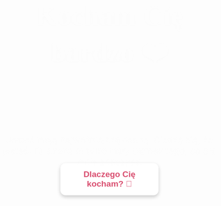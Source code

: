 
<html lang="pl">
<head>
  <meta charset="UTF-8" />
  <meta name="viewport" content="width=device-width, initial-scale=1.0"/>
  <title>Dla Ciebie ❤️</title>

  <style>
    @import url('https://fonts.googleapis.com/css2?family=Sacramento&family=Inter:wght@400;700&display=swap');

    body {
      margin: 0;
      padding: 0;
      background: url('77cbba78-463a-447f-8344-a6a5d3d409bb.png') no-repeat center center fixed;
      background-size: cover;
      font-family: 'Inter', sans-serif;
      color: #fff;
      height: 100vh;
      display: flex;
      justify-content: center;
      align-items: center;
      flex-direction: column;
      text-align: center;
      overflow: hidden;
    }

    h1 {
      font-family: 'Sacramento', cursive;
      font-size: 4rem;
      color: #fff;
      text-shadow: 0 2px 8px rgba(0, 0, 0, 0.3);
      animation: fadeInDown 2s ease-out;
      margin-bottom: 10px;
    }

    p {
      font-size: 1.3rem;
      color: #fff;
      max-width: 600px;
      text-shadow: 0 1px 3px rgba(0,0,0,0.4);
      animation: fadeInUp 3s ease-out;
      margin-bottom: 30px;
    }

    @keyframes fadeInDown {
      0% { opacity: 0; transform: translateY(-50px); }
      100% { opacity: 1; transform: translateY(0); }
    }

    @keyframes fadeInUp {
      0% { opacity: 0; transform: translateY(50px); }
      100% { opacity: 1; transform: translateY(0); }
    }

    .heart {
      position: absolute;
      width: 15px;
      height: 15px;
      background: red;
      transform: rotate(45deg);
      animation: floatUp 10s linear infinite;
      opacity: 0.6;
    }

    .heart::before,
    .heart::after {
      content: '';
      position: absolute;
      width: 15px;
      height: 15px;
      background: red;
      border-radius: 50%;
    }

    .heart::before {
      top: -7.5px;
      left: 0;
    }

    .heart::after {
      left: -7.5px;
      top: 0;
    }

    @keyframes floatUp {
      0% {
        transform: translateY(100vh) rotate(45deg);
        opacity: 0;
      }
      20% { opacity: 0.6; }
      100% {
        transform: translateY(-10vh) rotate(45deg);
        opacity: 0;
      }
    }

    .accordion-container {
      margin-top: 10px;
      width: 90%;
      max-width: 600px;
    }

    .accordion-toggle {
      width: 50%;
      padding: 15px 20px;
      font-size: 1.2rem;
      background: #fff;
      color: #d94f70;
      border: none;
      border-radius: 12px;
      cursor: pointer;
      font-weight: bold;
      box-shadow: 0 4px 8px rgba(0,0,0,0.2);
      transition: background 0.3s ease;
    }

    .accordion-toggle:hover {
      background: #ffe4ec;
    }

    .accordion-content {
      max-height: 0;
      overflow: hidden;
      transition: max-height 0.5s ease;
      background: rgba(255, 255, 255, 0.2);
      border-radius: 12px;
      margin-top: 10px;
      padding: 0 20px;
    }

    .accordion-content ul {
      list-style: none;
      padding: 15px 0;
      margin: 0;
      color: #fff;
      text-shadow: 0 1px 5px rgba(0,0,0,0.3);
    }

    .accordion-content li {
      margin-bottom: 10px;
      line-height: 1.6;
    }
  </style>
</head>

<body>
  <h1>Kocham Cię bardzo ❤️</h1>
  <p>Jesteś moją najważniejszą osobą. Cieszę się, że jesteś. Ta strona to tylko mały ułamek tego, co dla mnie znaczysz.</p>

  <div class="accordion-container">
    <button class="accordion-toggle">Dlaczego Cię kocham? 💖</button>
    <div class="accordion-content">
      <ul>
        <li>Bo zawsze potrafisz mnie rozśmieszyć nawet w najgorszy dzień.</li>
        <li>Bo jesteś najczulszą i najpiękniejszą duszą, jaką spotkałem.</li>
        <li>Bo przy Tobie wszystko ma sens – nawet zwykła cisza.</li>
        <li>Bo potrafisz kochać tak, jak nikt inny na tym świecie.</li>
        <li>Bo jesteś po prostu Ty – i to wystarczy. 🥺</li>
      </ul>
    </div>
  </div>

  <script>
    function createHeart() {
      const heart = document.createElement('div');
      heart.classList.add('heart');
      heart.style.left = Math.random() * 100 + 'vw';
      heart.style.animationDuration = (6 + Math.random() * 4) + 's';
      heart.style.opacity = Math.random();
      document.body.appendChild(heart);
      setTimeout(() => heart.remove(), 10000);
    }

    setInterval(createHeart, 300);

    // Akordeon
    document.querySelector('.accordion-toggle').addEventListener('click', () => {
      const content = document.querySelector('.accordion-content');
      content.style.maxHeight = content.style.maxHeight ? null : content.scrollHeight + 'px';
    });
  </script>

  <audio autoplay loop>
    <source src="https://cdn.pixabay.com/download/audio/2022/03/15/audio_e487f8ba46.mp3" type="audio/mpeg">
  </audio>
</body>
</html>



